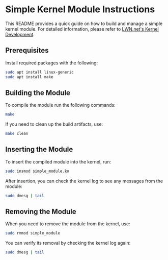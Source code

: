 # Simple Kernel Module Instructions

This README provides a quick guide on how to build and manage a simple kernel module. For detailed information, please refer to [LWN.net's Kernel Development](https://lwn.net/Kernel/LDD3/).

## Prerequisites

Install required packages with the following: 

```bash
sudo apt install linux-generic
sudo apt install make
```

## Building the Module

To compile the module run the following commands:

```bash
make
```

If you need to clean up the build artifacts, use:

```bash
make clean
```

## Inserting the Module

To insert the compiled module into the kernel, run:

```bash
sudo insmod simple_module.ko
```

After insertion, you can check the kernel log to see any messages from the module:

```bash
sudo dmesg | tail
```

## Removing the Module

When you need to remove the module from the kernel, use:

```bash
sudo rmmod simple_module
```

You can verify its removal by checking the kernel log again:

```bash
sudo dmesg | tail
```